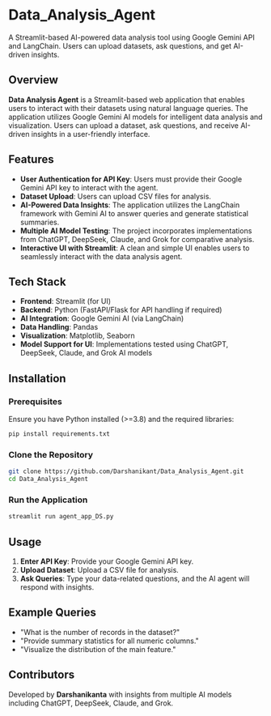 # Data_Analysis_Agent
A Streamlit-based AI-powered data analysis tool using Google Gemini API and LangChain. Users can upload datasets, ask questions, and get AI-driven insights.



## Overview

**Data Analysis Agent** is a Streamlit-based web application that enables users to interact with their datasets using natural language queries. The application utilizes Google Gemini AI models for intelligent data analysis and visualization. Users can upload a dataset, ask questions, and receive AI-driven insights in a user-friendly interface.

## Features
- **User Authentication for API Key**: Users must provide their Google Gemini API key to interact with the agent.
- **Dataset Upload**: Users can upload CSV files for analysis.
- **AI-Powered Data Insights**: The application utilizes the LangChain framework with Gemini AI to answer queries and generate statistical summaries.
- **Multiple AI Model Testing**: The project incorporates implementations from ChatGPT, DeepSeek, Claude, and Grok for comparative analysis.
- **Interactive UI with Streamlit**: A clean and simple UI enables users to seamlessly interact with the data analysis agent.

## Tech Stack
- **Frontend**: Streamlit (for UI)
- **Backend**: Python (FastAPI/Flask for API handling if required)
- **AI Integration**: Google Gemini AI (via LangChain)
- **Data Handling**: Pandas
- **Visualization**: Matplotlib, Seaborn
- **Model Support for UI**: Implementations tested using ChatGPT, DeepSeek, Claude, and Grok AI models

## Installation

### Prerequisites
Ensure you have Python installed (>=3.8) and the required libraries:

```bash
pip install requirements.txt
```

### Clone the Repository
```bash
git clone https://github.com/Darshanikant/Data_Analysis_Agent.git
cd Data_Analysis_Agent
```

### Run the Application
```bash
streamlit run agent_app_DS.py
```

## Usage
1. **Enter API Key**: Provide your Google Gemini API key.
2. **Upload Dataset**: Upload a CSV file for analysis.
3. **Ask Queries**: Type your data-related questions, and the AI agent will respond with insights.

## Example Queries
- "What is the number of records in the dataset?"
- "Provide summary statistics for all numeric columns."
- "Visualize the distribution of the main feature."


## Contributors
Developed by **Darshanikanta** with insights from multiple AI models including ChatGPT, DeepSeek, Claude, and Grok.



